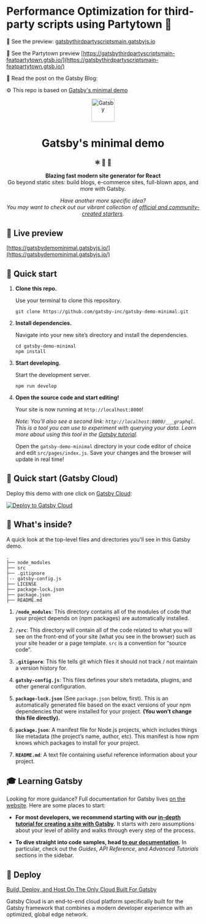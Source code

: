 # Performance Optimization for third-party scripts using Partytown 🎉

👀 See the preview: [gatsbythirdpartyscriptsmain.gatsbyjs.io](gatsbythirdpartyscriptsmain.gatsbyjs.io)

🎉 See the Partytown preview [https://gatsbythirdpartyscriptsmain-featpartytown.gtsb.io/](https://gatsbythirdpartyscriptsmain-featpartytown.gtsb.io/)

📝 Read the post on the Gatsby Blog: []()

⚙️ This repo is based on [Gatsby's minimal demo](https://github.com/gatsby-inc/gatsby-demo-minimal)

<p align="center">
  <a href="https://www.gatsbyjs.com">
    <img alt="Gatsby" src="https://www.gatsbyjs.com/Gatsby-Monogram.svg" width="60" />
  </a>
</p>
<h1 align="center">
  Gatsby's minimal demo
</h1>

<h3 align="center">
  ⚛️ 📄 🚀
</h3>

<p align="center">
  <strong>Blazing fast modern site generator for React</strong><br>
  Go beyond static sites: build blogs, e-commerce sites, full-blown apps, and more with Gatsby.
</p>

<p align="center">
  <i>Have another more specific idea?<br />You may want to check out our vibrant collection of <a href='https://www.gatsbyjs.com/docs/gatsby-starters/'>official and community-created starters</a>.</i>
</p>

## 👀 Live preview

[https://gatsbydemominimal.gatsbyjs.io/](https://gatsbydemominimal.gatsbyjs.io/)

## 🚀 Quick start

1.  **Clone this repo.**

    Use your terminal to clone this repository.

    ```shell
    git clone https://github.com/gatsby-inc/gatsby-demo-minimal.git
    ```

2.  **Install dependencies.**

    Navigate into your new site’s directory and install the dependencies.

    ```shell
    cd gatsby-demo-minimal
    npm install
    ```

3.  **Start developing.**

    Start the development server.

    ```shell
    npm run develop
    ```

4.  **Open the source code and start editing!**

    Your site is now running at `http://localhost:8000`!

    _Note: You'll also see a second link: _`http://localhost:8000/___graphql`_. This is a tool you can use to experiment with querying your data. Learn more about using this tool in the [Gatsby tutorial](https://www.gatsbyjs.com/tutorial/part-five/#introducing-graphiql)._

    Open the `gatsby-demo-minimal` directory in your code editor of choice and edit `src/pages/index.js`. Save your changes and the browser will update in real time!

## 🚀 Quick start (Gatsby Cloud)

Deploy this demo with one click on [Gatsby Cloud](https://www.gatsbyjs.com/cloud/):

[<img src="https://www.gatsbyjs.com/deploynow.svg" alt="Deploy to Gatsby Cloud">](https://www.gatsbyjs.com/dashboard/deploynow?url=https://github.com/gatsby-inc/gatsby-demo-minimal/)

## 🧐 What's inside?

A quick look at the top-level files and directories you'll see in this Gatsby demo.

    .
    ├── node_modules
    ├── src
    ├── .gitignore
    |-- gatsby-config.js
    ├── LICENSE
    ├── package-lock.json
    ├── package.json
    ├── README.md

1.  **`/node_modules`**: This directory contains all of the modules of code that your project depends on (npm packages) are automatically installed.

2.  **`/src`**: This directory will contain all of the code related to what you will see on the front-end of your site (what you see in the browser) such as your site header or a page template. `src` is a convention for “source code”.

3.  **`.gitignore`**: This file tells git which files it should not track / not maintain a version history for.

4.  **`gatsby-config.js`**: This files defines your site’s metadata, plugins, and other general configuration.

5.  **`package-lock.json`** (See `package.json` below, first). This is an automatically generated file based on the exact versions of your npm dependencies that were installed for your project. **(You won’t change this file directly).**

6.  **`package.json`**: A manifest file for Node.js projects, which includes things like metadata (the project’s name, author, etc). This manifest is how npm knows which packages to install for your project.

7.  **`README.md`**: A text file containing useful reference information about your project.

## 🎓 Learning Gatsby

Looking for more guidance? Full documentation for Gatsby lives [on the website](https://www.gatsbyjs.com/). Here are some places to start:

- **For most developers, we recommend starting with our [in-depth tutorial for creating a site with Gatsby](https://www.gatsbyjs.com/tutorial/).** It starts with zero assumptions about your level of ability and walks through every step of the process.

- **To dive straight into code samples, head [to our documentation](https://www.gatsbyjs.com/docs/).** In particular, check out the _Guides_, _API Reference_, and _Advanced Tutorials_ sections in the sidebar.

## 💫 Deploy

[Build, Deploy, and Host On The Only Cloud Built For Gatsby](https://www.gatsbyjs.com/products/cloud/)

Gatsby Cloud is an end-to-end cloud platform specifically built for the Gatsby framework that combines a modern developer experience with an optimized, global edge network.
